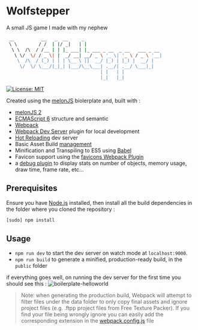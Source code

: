 # Wolfstepper

A small JS game I made with my nephew

```bash
 __          __   _  __     _
 \ \        / /  | |/ _|   | |
  \ \  /\  / /__ | | |_ ___| |_ ___ _ __  _ __   ___ _ __
   \ \/  \/ / _ \| |  _/ __| __/ _ \ '_ \| '_ \ / _ \ '__|
    \  /\  / (_) | | | \__ \ ||  __/ |_) | |_) |  __/ |
     \/  \/ \___/|_|_| |___/\__\___| .__/| .__/ \___|_|
                                   | |   | |
                                   |_|   |_|
```

[![License: MIT](https://img.shields.io/badge/License-MIT-yellow.svg)](https://github.com/melonjs/es6-boilerplate/blob/master/LICENSE)

Created using the [melonJS](https://github.com/melonjs/melonJS) biolerplate and, built with :

- [melonJS 2](https://github.com/melonjs/melonJS)
- [ECMAScript 6](http://es6-features.org) structure and semantic
- [Webpack](https://webpack.js.org/guides)
- [Webpack Dev Server](https://github.com/webpack/webpack-dev-server) plugin for local development
- [Hot Reloading](https://webpack.js.org/concepts/hot-module-replacement) dev server
- Basic Asset Build [management](https://webpack.js.org/plugins/copy-webpack-plugin/)
- Minification and Transpiling to ES5 using [Babel](https://babeljs.io/docs/setup/#installation)
- Favicon support using the [favicons Webpack Plugin](https://www.npmjs.com/package/favicons-webpack-plugin)
- a [debug plugin](#Debug-plugin) to display stats on number of objects, memory usage, draw time, frame rate, etc...

## Prerequisites

Ensure you have [Node.js](http://nodejs.org/) installed, then install all the build dependencies in the folder where you cloned the repository :

```bash
[sudo] npm install
```

## Usage

- `npm run dev` to start the dev server on watch mode at `localhost:9000`.
- `npm run build` to generate a minified, production-ready build, in the `public` folder

if everything goes well, on running the dev server for the first time you should see this :
![boilerplate-helloworld](https://user-images.githubusercontent.com/4033090/134762171-6e1fac3d-8b41-4665-890b-daa217ba61dc.png)

> Note: when generating the production build, Webpack will attempt to filter files under the data folder to only copy final assets and ignore project files (e.g. .ftpp project files from Free Texture Packer). If you find your file being wrongly ignore you can easily add the corresponding extension in the [webpack.config.js](webpack.config.js) file
